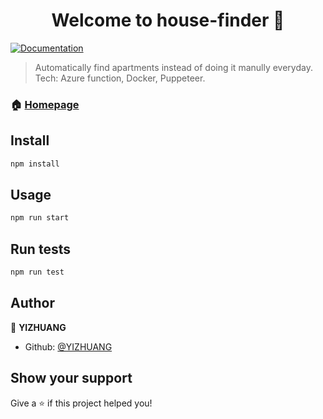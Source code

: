 <h1 align="center">Welcome to house-finder 👋</h1>
<p>
  <a href="https://github.com/YIZHUANG">
    <img alt="Documentation" src="https://img.shields.io/badge/documentation-yes-brightgreen.svg" target="_blank" />
  </a>
</p>

> Automatically find apartments instead of doing it manully everyday. Tech: Azure function, Docker, Puppeteer.

### 🏠 [Homepage](https://github.com/YIZHUANG)

## Install

```sh
npm install
```

## Usage

```sh
npm run start
```

## Run tests

```sh
npm run test
```

## Author

👤 **YIZHUANG**

* Github: [@YIZHUANG](https://github.com/YIZHUANG)

## Show your support

Give a ⭐️ if this project helped you!